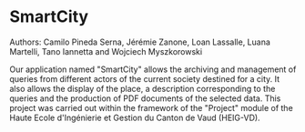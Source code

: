 # SmartCity
Authors: Camilo Pineda Serna, Jérémie Zanone, Loan Lassalle, Luana Martelli, Tano Iannetta and Wojciech Myszkorowski


Our application named "SmartCity" allows the archiving and management of queries from different actors of the current society destined for a city. It also allows the display of the place, a description corresponding to the queries and the production of PDF documents of the selected data. This project was carried out within the framework of the "Project" module of the Haute Ecole d'Ingénierie et Gestion du Canton de Vaud (HEIG-VD).
